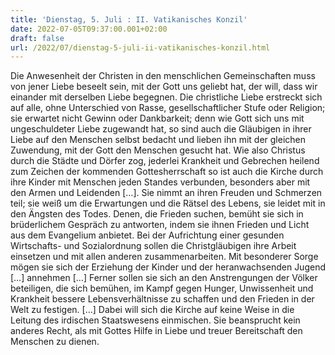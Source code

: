 ```yaml
---
title: 'Dienstag, 5. Juli : II. Vatikanisches Konzil'
date: 2022-07-05T09:37:00.001+02:00
draft: false
url: /2022/07/dienstag-5-juli-ii-vatikanisches-konzil.html
---
```


Die Anwesenheit der Christen in den menschlichen Gemeinschaften muss von jener Liebe beseelt sein, mit der Gott uns geliebt hat, der will, dass wir einander mit derselben Liebe begegnen. Die christliche Liebe erstreckt sich auf alle, ohne Unterschied von Rasse, gesellschaftlicher Stufe oder Religion; sie erwartet nicht Gewinn oder Dankbarkeit; denn wie Gott sich uns mit ungeschuldeter Liebe zugewandt hat, so sind auch die Gläubigen in ihrer Liebe auf den Menschen selbst bedacht und lieben ihn mit der gleichen Zuwendung, mit der Gott den Menschen gesucht hat. Wie also Christus durch die Städte und Dörfer zog, jederlei Krankheit und Gebrechen heilend zum Zeichen der kommenden Gottesherrschaft so ist auch die Kirche durch ihre Kinder mit Menschen jeden Standes verbunden, besonders aber mit den Armen und Leidenden \[…\]. Sie nimmt an ihren Freuden und Schmerzen teil; sie weiß um die Erwartungen und die Rätsel des Lebens, sie leidet mit in den Ängsten des Todes. Denen, die Frieden suchen, bemüht sie sich in brüderlichem Gespräch zu antworten, indem sie ihnen Frieden und Licht aus dem Evangelium anbietet. Bei der Aufrichtung einer gesunden Wirtschafts- und Sozialordnung sollen die Christgläubigen ihre Arbeit einsetzen und mit allen anderen zusammenarbeiten. Mit besonderer Sorge mögen sie sich der Erziehung der Kinder und der heranwachsenden Jugend \[…\] annehmen \[…\] Ferner sollen sie sich an den Anstrengungen der Völker beteiligen, die sich bemühen, im Kampf gegen Hunger, Unwissenheit und Krankheit bessere Lebensverhältnisse zu schaffen und den Frieden in der Welt zu festigen. \[…\] Dabei will sich die Kirche auf keine Weise in die Leitung des irdischen Staatswesens einmischen. Sie beansprucht kein anderes Recht, als mit Gottes Hilfe in Liebe und treuer Bereitschaft den Menschen zu dienen.